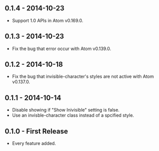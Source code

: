 ## 0.1.4 - 2014-10-23
* Support 1.0 APIs in Atom v0.169.0.

## 0.1.3 - 2014-10-23
* Fix the bug that error occur with Atom v0.139.0.

## 0.1.2 - 2014-10-18
* Fix the bug that invisible-character's styles are not active with Atom v0.137.0.

## 0.1.1 - 2014-10-14
* Disable showing if "Show Inivisible" setting is false.
* Use an invisble-character class instead of a spcified style.

## 0.1.0 - First Release
* Every feature added.
